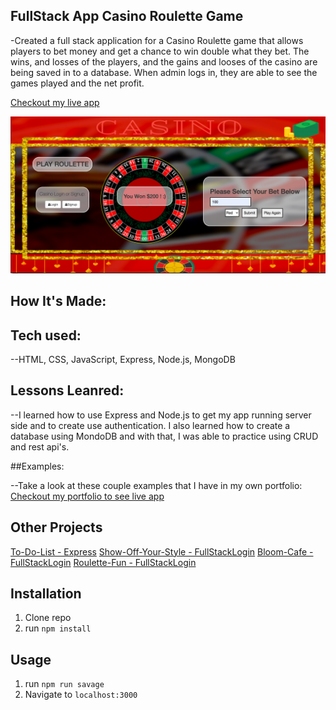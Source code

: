 
## FullStack App  Casino Roulette Game

-Created a full stack application for a Casino Roulette game that allows players to bet money and get a chance to win double what they bet. The wins,  and  losses of the players, and the gains and looses of the casino are being saved in to a database. When admin logs in, they are able to see the games played and the net profit.

[Checkout my live app](https://roulettefun.herokuapp.com/)

![Kitty Cafe](public/rouletteScreenshot.png)

## How It's Made:

## Tech used:

--HTML, CSS, JavaScript, Express, Node.js, MongoDB

## Lessons Leanred:

--I learned how to use Express and Node.js to get my app running server side and to create use authentication. I also learned how to create a database using MondoDB and with that, I was able to practice using CRUD and rest api's.

##Examples:

--Take a look at these couple examples that I have in my own portfolio:
[Checkout my portfolio to see live app](https://rodasghidei.netlify.app/)

## Other Projects
[To-Do-List - Express](https://personalexpressflowers.herokuapp.com/)
[Show-Off-Your-Style - FullStackLogin](https://show-your-style.herokuapp.com/)
[Bloom-Cafe - FullStackLogin](https://bloom-cafe.herokuapp.com/)
[Roulette-Fun - FullStackLogin](https://bloom-cafe.herokuapp.com/)

## Installation

1. Clone repo
2. run `npm install`

## Usage

1. run `npm run savage`
2. Navigate to `localhost:3000`

